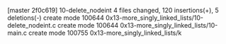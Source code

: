 [master 2f0c619] 10-delete_nodeint
 4 files changed, 120 insertions(+), 5 deletions(-)
 create mode 100644 0x13-more_singly_linked_lists/10-delete_nodeint.c
 create mode 100644 0x13-more_singly_linked_lists/10-main.c
 create mode 100755 0x13-more_singly_linked_lists/k
